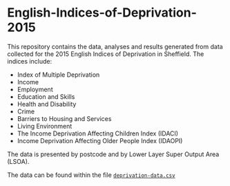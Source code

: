 # English-Indices-of-Deprivation-2015

This repository contains the data, analyses and results generated from data collected for the 2015 English Indices of Deprivation in Sheffield. The indices include:
- Index of Multiple Deprivation
- Income
- Employment
- Education and Skills
- Health and Disability
- Crime
- Barriers to Housing and Services
- Living Environment
- The Income Deprivation Affecting Children Index (IDACI)
- Income Deprivation Affecting Older People Index (IDAOPI) 

The data is presented by postcode and by Lower Layer Super Output Area (LSOA). 

The data can be found within the file [`deprivation-data.csv`](deprivation-data.csv)

